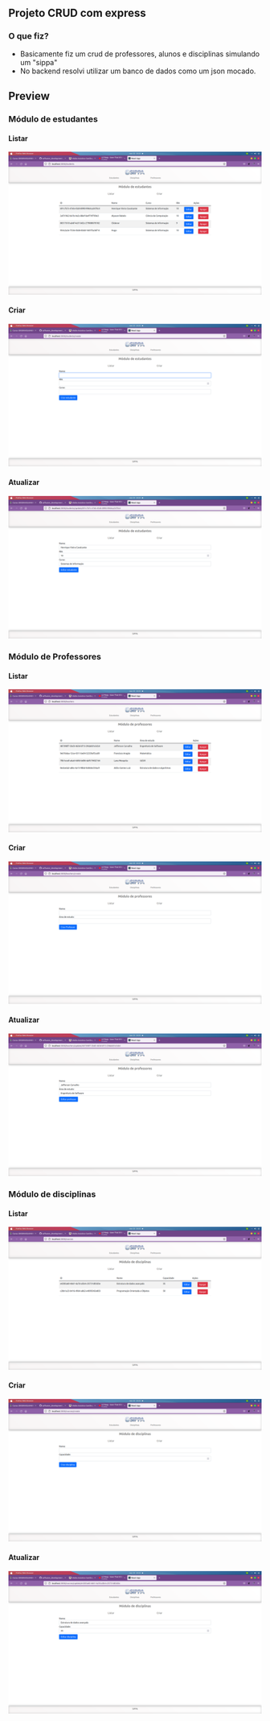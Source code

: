 ## Projeto CRUD com express

### O que fiz?
- Basicamente fiz um crud de professores, alunos e disciplinas simulando um "sippa"
- No backend resolvi utilizar um banco de dados como um json mocado.

## Preview

### Módulo de estudantes

#### Listar
![](docs/preview/studentmodule.png)
#### Criar
![](docs/preview/studentModuleCreate.png)
#### Atualizar
![](docs/preview/studentModuleUpdate.png)

### Módulo de Professores

#### Listar
![](docs/preview/teacherModule.png)
#### Criar
![](docs/preview/teacherModuleCreate.png)
#### Atualizar
![](docs/preview/teacherModuleUpdate.png)


### Módulo de disciplinas

#### Listar
![](docs/preview/courseModule.png)
#### Criar
![](docs/preview/courseModuleCreate.png)
#### Atualizar
![](docs/preview/courseModuleUpdate.png)